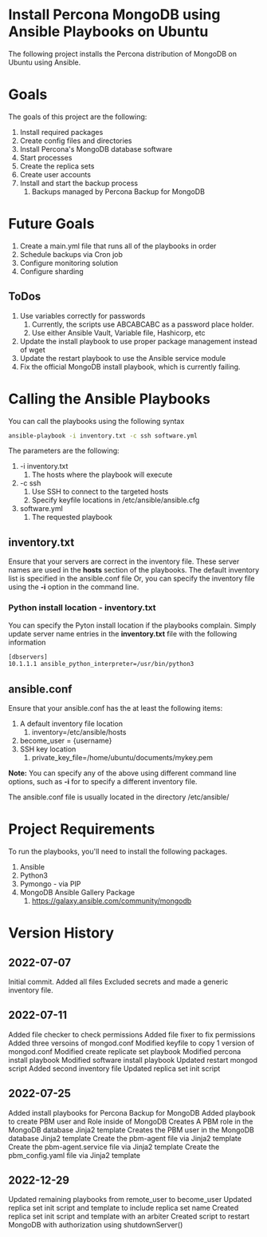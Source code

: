 # Install Percona MongoDB using Ansible Playbooks on Ubuntu
The following project installs the Percona distribution of MongoDB on Ubuntu using Ansible.

# Goals
The goals of this project are the following:
1. Install required packages
1. Create config files and directories
1. Install Percona's MongoDB database software
1. Start processes
1. Create the replica sets
1. Create user accounts
1. Install and start the backup process
   1. Backups managed by Percona Backup for MongoDB 

# Future Goals
1. Create a main.yml file that runs all of the playbooks in order
1. Schedule backups via Cron job
1. Configure monitoring solution
1. Configure sharding

## ToDos
1. Use variables correctly for passwords
   1. Currently, the scripts use ABCABCABC as a password place holder.
   1. Use either Ansible Vault, Variable file, Hashicorp, etc  
1. Update the install playbook to use proper package management instead of wget
1. Update the restart playbook to use the Ansible service module
1. Fix the official MongoDB install playbook, which is currently failing. 

# Calling the Ansible Playbooks
You can call the playbooks using the following syntax
```bash
ansible-playbook -i inventory.txt -c ssh software.yml
```
The parameters are the following:
1. -i inventory.txt
    1. The hosts where the playbook will execute
1. -c ssh
    1. Use SSH to connect to the targeted hosts
    1. Specify keyfile locations in /etc/ansible/ansible.cfg
1. software.yml
    1. The requested playbook       

## inventory.txt
Ensure that your servers are correct in the inventory file.
These server names are used in the **hosts** section of the playbooks. The default inventory list is specified in the ansible.conf file 
Or, you can specify the inventory file using the **-i** option in the command line. 
### Python install location - inventory.txt
You can specify the Pyton install location if the playbooks complain. Simply update server name entries in the **inventory.txt** file with the following information
```bash
[dbservers]
10.1.1.1 ansible_python_interpreter=/usr/bin/python3
```

## ansible.conf
Ensure that your ansible.conf has the at least the following items:
1. A default inventory file location
    1. inventory=/etc/ansible/hosts 
1. become_user = {username} 
1. SSH key location
    1. private_key_file=/home/ubuntu/documents/mykey.pem

**Note:** You can specify any of the above using different command line options, such as **-i** for to specify a different inventory file. 

The ansible.conf file is usually located in the directory /etc/ansible/

# Project Requirements
To run the playbooks, you'll need to install the following packages.

1. Ansible
1. Python3
1. Pymongo - via PIP
1. MongoDB Ansible Gallery Package
   1. https://galaxy.ansible.com/community/mongodb

# Version History
## 2022-07-07
Initial commit. 
Added all files
Excluded secrets and made a generic inventory file.

## 2022-07-11
Added file checker to check permissions
Added file fixer to fix permissions
Added three versoins of mongod.conf
Modified keyfile to copy 1 version of mongod.conf
Modified create replicate set playbook
Modified percona install playbook
Modified software install playbook
Updated restart mongod script
Added second inventory file
Updated replica set init script

## 2022-07-25
Added install playbooks for Percona Backup for MongoDB
Added playbook to create PBM user and Role inside of MongoDB
Creates A PBM role in the MongoDB database Jinja2 template
Creates the PBM user in the MongoDB database Jinja2 template
Create the pbm-agent file via Jinja2 template
Create the pbm-agent.service file via Jinja2 template
Create the pbm_config.yaml file via Jinja2 template

## 2022-12-29
Updated remaining playbooks from remote_user to become_user
Updated replica set init script and template to include replica set name
Created replica set init script and template with an arbiter
Created script to restart MongoDB with authorization using shutdownServer()